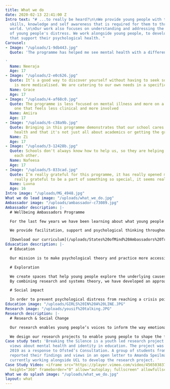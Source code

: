 ```yaml
---
title: What we do
date: 2020-02-13 22:41:00 Z
Intro text: "# ...to really be heard?\n\nWe provide young people with the psychological
  skills, knowledge and self awareness that is required for them to thrive in the
  world. \n\nOur work also focuses on understanding and addressing the social causes
  of young people's distress. We work alongside young people, to develop new approaches
  that support their psychological health. "
Carousel:
- Image: "/uploads/1-9db443.jpg"
  Quote: 'The programme has helped me see mental health with a different perspective.

'
  Name: Neeraja
  Age: 17
- Image: "/uploads/2-e0c626.jpg"
  Quote: It’s a good way to discover yourself without having to seek something that
    is more medicalised. We are catering to our own needs in a specific school.
  Name: Grace
  Age: 17
- Image: "/uploads/4-af68c0.jpg"
  Quote: The programme is less focused on mental illness and more on a wider education,
    one that feels less clinical and more involved
  Name: Amiira
  Age: 17
- Image: "/uploads/6-c38a9b.jpg"
  Quote: Bringing in this programme demonstrates that our school cares about our mental
    health and that it's not just all about academics or getting the grades.
  Name: Zi
  Age: 17
- Image: "/uploads/3-12428b.jpg"
  Quote: Schools don't always know how to help us, so they are helping us to help
    each other.
  Name: Nafeesa
  Age: 17
- Image: "/uploads/5-833cad.jpg"
  Quote: I’m really grateful for this programme, it has really opened my eyes. I feel
    really grateful to be a part of something so special, it seems really significant.
  Name: Luvna
  Age: 16
Intro image: "/uploads/MG_4948.jpg"
What we do lead image: "/uploads/what_we_do.jpg"
Ambassador image: "/uploads/ambassador-c73089.jpg"
Ambassador description: |-
  # Wellbeing Ambassadors Programme

  For the last few years we have been learning about what young people want mental health support to look like in education. We have designed our  Wellbeing Ambassadors Programme with young people across London. We work with students weekly, supporting them to design and lead a targeted intervention to improve wellbeing in their college.

  We provide facilitation, support and psychological thinking throughout the process. We want to create a completely new approach to supporting young people throughout their time in education.

  [Download our curriculum](/uploads/States%20ofMind%20Ambassadors%20Training%20Programme.pdf)
Eduacation description: |-
  # Education

  Our mission is to make psychological theory and practice more accessible for young people, so that they can benefit from the rich insights that psychology can bring to our understanding of ourselves and others.**We teach young people about psychosocial and trauma informed theories of mental health** **Our series of seminars explores how our personal histories of life shape our mind, personality and self-perception, without using diagnostic labels to describe distress.**[Book programme](/)

  # Exploration

  We create spaces that help young people explore the underlying causes of emotional distress. We are curious about what lies behind the surface of problems and by exploring the complexity of issues, we work with young people to find solutions that can really work.**Our research underpins our work and we use it to provide clarity, direction and purpose.
  By combining research and systems theory, we have developed an approach that is built from a meaningful search for better ways of helping people.** **We embrace complexity and dedicate our work to revealing what’s really contributing to problems, so that we can create meaningful and sustainable solutions.**

  # Social impact

  In order to prevent psychological distress from reaching a crisis point, systems must evolve to listen more closely to the voices and needs of young people at an earlier stage.**By embedding our model within education, we aim to develop more effective methods for the education system to support young people's mental health, throughout their academic life and beyond.** **We combine education with social action for meaningful and sustainable change. Using a social enterprise model, our programme supports young people to lead their own projects and initiatives, so they can take their learning and insights forward to a wider audience.**
Education image: "/uploads/GIRLS%20IN%20A%20LINE.JPG"
Research image: "/uploads/yousif%20talking.JPG"
Research description: |-
  # Research & Social Change

  Our research enables young people’s voices to inform the way emotional and mental wellbeing is supported in society. We work with young people to find what’s causing the problems and what they believe will work better.

  We design our research projects to enable young people to shape the future and inspire new ways of thinking.
Case study text: 'Breaking the Silence is a youth led research project exploring students
  views about mental health and identity in education. The project was launched in
  2019 as a response to Ofsted’s Consultation. A group of students from London colleges
  reported their findings and views in an open letter to Amanda Speilman.  We are
  currently working alongside UCL to develop the research project. '
Case Study Video: <iframe src="https://player.vimeo.com/video/456503837" width="640"
  height="360" frameborder="0" allow="autoplay; fullscreen" allowfullscreen></iframe>
What we do splash image: "/uploads/what_we_do.jpg"
layout: what
---
```


